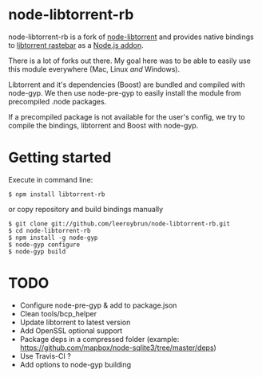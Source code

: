 # node-libtorrent-rb

node-libtorrent-rb is a fork of [node-libtorrent](https://github.com/fanatid/node-libtorrent) and provides native bindings to [libtorrent rastebar](http://www.rasterbar.com/products/libtorrent/) as a [Node.js addon](http://nodejs.org/docs/latest/api/addons.html).

There is a lot of forks out there. My goal here was to be able to easily use this module everywhere (Mac, Linux *and* Windows).

Libtorrent and it's dependencies (Boost) are bundled and compiled with node-gyp. We then use node-pre-gyp to easily install the module from precompiled .node packages.

If a precompiled package is not available for the user's config, we try to compile the bindings, libtorrent and Boost with node-gyp.

# Getting started
Execute in command line:
```
$ npm install libtorrent-rb
```
or copy repository and build bindings manually
```
$ git clone git://github.com/leeroybrun/node-libtorrent-rb.git
$ cd node-libtorrent-rb
$ npm install -g node-gyp
$ node-gyp configure
$ node-gyp build
```

# TODO
- Configure node-pre-gyp & add to package.json
- Clean tools/bcp_helper
- Update libtorrent to latest version
- Add OpenSSL optional support
- Package deps in a compressed folder (example: https://github.com/mapbox/node-sqlite3/tree/master/deps)
- Use Travis-CI ?
- Add options to node-gyp building